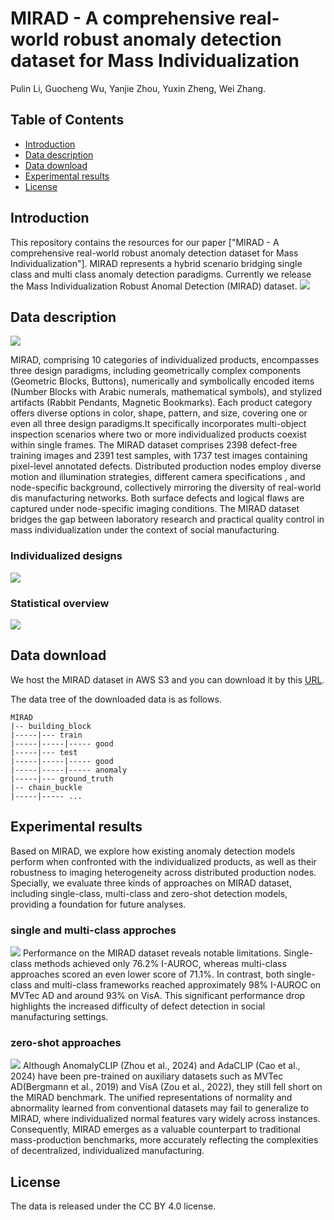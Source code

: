 # MIRAD - A comprehensive real-world robust anomaly detection dataset for Mass Individualization

Pulin Li, Guocheng Wu, Yanjie Zhou, Yuxin Zheng, Wei Zhang.

## Table of Contents
* [Introduction](#introduction)
* [Data description](#data-description)
* [Data download](#data-download)
* [Experimental results](#experimental-results)
* [License](#license)

## Introduction
This repository contains the resources for our paper ["MIRAD - A comprehensive real-world robust anomaly detection dataset for Mass Individualization"]. MIRAD represents a hybrid scenario bridging single class and multi class anomaly detection paradigms. Currently we release the Mass Individualization Robust Anomal Detection (MIRAD) dataset. 
![](figures/new_challenges.png)


## Data description
![](figures/individualized_products.png)

MIRAD, comprising 10 categories of individualized products, encompasses three design paradigms, including geometrically complex components (Geometric Blocks, Buttons), numerically and symbolically encoded items (Number Blocks with Arabic numerals, mathematical symbols), and stylized artifacts (Rabbit Pendants, Magnetic Bookmarks). Each product category offers diverse options in color, shape, pattern, and size, covering one or even all three design paradigms.It specifically incorporates multi-object inspection scenarios where two or more individualized products coexist within single frames. The MIRAD dataset comprises 2398 defect-free training images and 2391 test samples, with 1737 test images containing pixel-level annotated defects. Distributed production nodes employ diverse motion and illumination strategies, different camera specifications , and node-specific background, collectively mirroring the diversity of real-world dis manufacturing networks. Both surface defects and logical flaws are captured under node-specific imaging conditions.
The MIRAD dataset bridges the gap between laboratory research and practical quality control in mass individualization under the context of social manufacturing. 

### Individualized designs
![](figures/Individualized_designs_and_defect.png)
### Statistical overview
![](figures/Statistical_overview.png)


## Data download

We host the MIRAD dataset in AWS S3 and you can download it by this [URL](https://drive.google.com/file/d/1-4aMEtiTvk77Oo-oNW6WdPPuxpfHRKwq/view?usp=sharing). 

The data tree of the downloaded data is as follows.
```shell
MIRAD
|-- building_block
|-----|--- train
|-----|-----|----- good
|-----|--- test
|-----|-----|----- good
|-----|-----|----- anomaly
|-----|--- ground_truth
|-- chain_buckle
|-----|----- ...
```

 
## Experimental results
Based on MIRAD, we explore how existing anomaly detection models perform when confronted with the individualized products, as well as their robustness to imaging heterogeneity across distributed production nodes. Specially, we evaluate three kinds of approaches on MIRAD dataset, including single-class, multi-class and zero-shot detection models, providing a foundation for future analyses.
### single and multi-class approches
![](figures/single_multi.png)
Performance on the MIRAD dataset reveals notable limitations. Single-class methods achieved only 76.2% I-AUROC, whereas multi-class approaches scored an even lower score of 71.1%. In contrast, both single-class and multi-class frameworks reached approximately 98% I-AUROC on MVTec AD and around 93% on VisA. This significant performance drop highlights the increased difficulty of defect detection in social manufacturing settings. 


### zero-shot approaches
![](figures/zero.png)
Although AnomalyCLIP (Zhou et al., 2024) and AdaCLIP (Cao et al., 2024) have been pre-trained on auxiliary datasets such as MVTec AD(Bergmann et al., 2019) and VisA (Zou et al., 2022), they still fell short on the MIRAD benchmark. The unified representations of normality and abnormality learned from conventional datasets may fail to generalize to MIRAD, where individualized normal features vary widely across instances. Consequently, MIRAD emerges as a valuable counterpart to traditional mass-production benchmarks, more accurately reflecting the complexities of decentralized, individualized manufacturing.




## License
The data is released under the CC BY 4.0 license.
